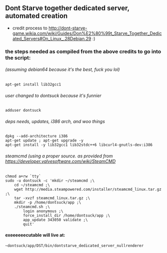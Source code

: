## Dont Starve together dedicated server, automated creation

+ credit process to http://dont-starve-game.wikia.com/wiki/Guides/Don%E2%80%99t_Starve_Together_Dedicated_Servers#On_Linux_.28Debian.29  :)

### the steps needed as compiled from the above credits to go into the script:
###### (assuming debian64 because it's the best, fuck you lol)
~~~~
apt-get install lib32gcc1
~~~~
###### user changed to dontsuck because it's funnier
~~~~
adduser dontsuck
~~~~
###### deps needs, updates, i386 arch, and woo things
~~~~
dpkg --add-architecture i386
apt-get update ; apt-get upgrade -y
apt-get install -y lib32gcc1 lib32stdc++6 libcurl4-gnutls-dev:i386
~~~~
###### steamcmd (using a proper source. as provided from https://developer.valvesoftware.com/wiki/SteamCMD
~~~~
chmod a+rw `tty`
sudo -u dontsuck -c 'mkdir ~/steamcmd ;\
    cd ~/steamcmd ;\
    wget http://media.steampowered.com/installer/steamcmd_linux.tar.gz ;\
    tar -xvzf steamcmd_linux.tar.gz ;\
    mkdir -p /home/dontsuck/app ;\
    ./steamcmd.sh ;\
        login anonymous ;\
        force_install_dir /home/dontsuck/app ;\
        app_update 343050 validate ;\
        quit'
~~~~
#### exeeeeeecutable will live at:
`~dontsuck/app/DST/bin/dontstarve_dedicated_server_nullrenderer`

